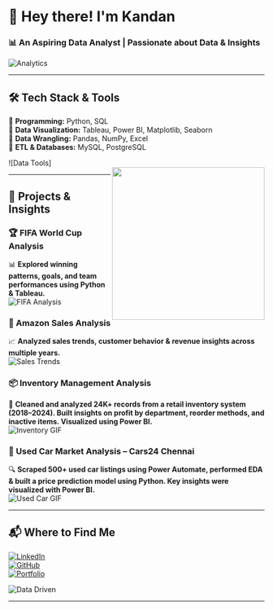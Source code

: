 # 👋 Hey there! I'm **Kandan**  
### 📊 An **Aspiring Data Analyst** | Passionate about Data & Insights  

![Analytics](https://media.giphy.com/media/VbnUQpnihPSIgIXuZv/giphy.gif)  

---

## 🛠 **Tech Stack & Tools**  
🔹 **Programming:** Python, SQL  
🔹 **Data Visualization:** Tableau, Power BI, Matplotlib, Seaborn  
🔹 **Data Wrangling:** Pandas, NumPy, Excel  
🔹 **ETL & Databases:** MySQL, PostgreSQL  

![Data Tools]  
<img src="https://media3.giphy.com/media/v1.Y2lkPTc5MGI3NjExcWFobHppMzQwazB5cnJkOGJudnp5N2VvNjdta285YjdpdDE4ZTloZiZlcD12MV9pbnRlcm5hbF9naWZfYnlfaWQmY3Q9Zw/xT9C25UNTwfZuk85WP/giphy.gif" width="300" align="right">

---

## 🚀 **Projects & Insights**

### 🏆 FIFA World Cup Analysis  
📊 **Explored winning patterns, goals, and team performances using Python & Tableau.**  
![FIFA Analysis](https://media3.giphy.com/media/v1.Y2lkPTc5MGI3NjExOW9sbWg4eHZhaDF6NHkycXdpdHV2Z3pobW82OW01M2R3M3J0YjhxYyZlcD12MV9pbnRlcm5hbF9naWZfYnlfaWQmY3Q9cw/3eJ9NqWx2FLuSOe1qu/giphy.gif)  

### 🛒 Amazon Sales Analysis  
📈 **Analyzed sales trends, customer behavior & revenue insights across multiple years.**  
![Sales Trends](https://media4.giphy.com/media/v1.Y2lkPTc5MGI3NjExZTFvdDVtenIwcTNpNWR0MG04N3p1dGJ0Mnd0c2Jobnl6OWdsOG52MyZlcD12MV9pbnRlcm5hbF9naWZfYnlfaWQmY3Q9Zw/U1lYLhJAjcYNiwWRiN/giphy.gif)  

### 📦 Inventory Management Analysis  
🧾 **Cleaned and analyzed 24K+ records from a retail inventory system (2018–2024). Built insights on profit by department, reorder methods, and inactive items. Visualized using Power BI.**  
![Inventory GIF](https://raw.githubusercontent.com/Kandan-S/Kandan-S/main/assets/inventory.gif)  

### 🚗 Used Car Market Analysis – Cars24 Chennai  
🔍 **Scraped 500+ used car listings using Power Automate, performed EDA & built a price prediction model using Python. Key insights were visualized with Power BI.**  
![Used Car GIF](https://raw.githubusercontent.com/Kandan-S/Kandan-S/main/assets/usedcar.gif)  

---

## 📬 **Where to Find Me**  
[![LinkedIn](https://img.shields.io/badge/LinkedIn-Kandan-blue?style=for-the-badge&logo=linkedin)](https://www.linkedin.com/in/kandan-s/)  
[![GitHub](https://img.shields.io/badge/GitHub-Kandan-black?style=for-the-badge&logo=github)](https://github.com/Kandan-S)  
[![Portfolio](https://img.shields.io/badge/Portfolio-Visit-brightgreen?style=for-the-badge&logo=web)](https://kandan.framer.website/)  

![Data Driven](https://media.giphy.com/media/26xBwdIuRJiAIqHwA/giphy.gif)  

---

<!---
Kandan-S/Kandan-S is a ✨ special ✨ repository because its `README.md` (this file) appears on your GitHub profile.
You can click the Preview link to take a look at your changes.
--->

